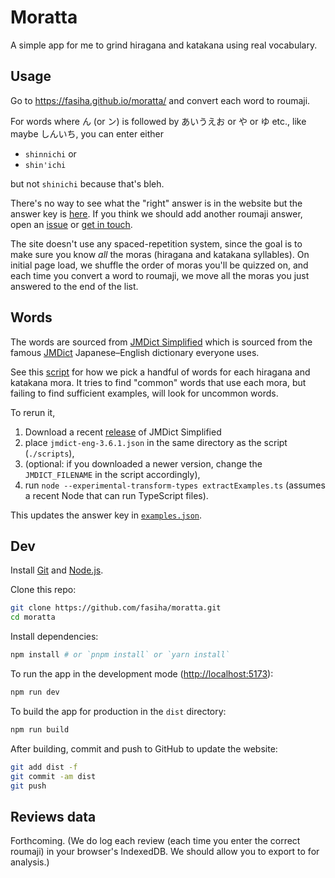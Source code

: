 # Moratta

A simple app for me to grind hiragana and katakana using real vocabulary.

## Usage

Go to https://fasiha.github.io/moratta/ and convert each word to roumaji.

For words where ん (or ン) is followed by あいうえお or や or ゆ etc., like maybe しんいち, you can enter either
- `shinnichi` or
- `shin'ichi`

but not `shinichi` because that's bleh.

There's no way to see what the "right" answer is in the website but the answer key is [here](./scripts/examples.json). If you think we should add another roumaji answer, open an [issue](https://github.com/fasiha/moratta/issues) or [get in touch](https://fasiha.github.io/#contact).

The site doesn't use any spaced-repetition system, since the goal is to make sure you know *all* the moras (hiragana and katakana syllables). On initial page load, we shuffle the order of moras you'll be quizzed on, and each time you convert a word to roumaji, we move all the moras you just answered to the end of the list. 

## Words

The words are sourced from [JMDict Simplified](https://github.com/scriptin/jmdict-simplified) which is sourced from the famous [JMDict](https://www.edrdg.org/jmdict/j_jmdict.html) Japanese–English dictionary everyone uses.

See this [script](./scripts/extractExamples.ts) for how we pick a handful of words for each hiragana and katakana mora. It tries to find "common" words that use each mora, but failing to find sufficient examples, will look for uncommon words.

To rerun it,
1. Download a recent [release](https://github.com/scriptin/jmdict-simplified/releases) of JMDict Simplified
2. place `jmdict-eng-3.6.1.json` in the same directory as the script (`./scripts`),
3. (optional: if you downloaded a newer version, change the `JMDICT_FILENAME` in the script accordingly),
4. run `node --experimental-transform-types extractExamples.ts` (assumes a recent Node that can run TypeScript files).

This updates the answer key in [`examples.json`](./scripts/examples.json).

## Dev
Install [Git](https://git-scm.com) and [Node.js](https://nodejs.org).

Clone this repo:
```bash
git clone https://github.com/fasiha/moratta.git
cd moratta
```
Install dependencies:
```bash
npm install # or `pnpm install` or `yarn install`
```
To run the app in the development mode ([http://localhost:5173](http://localhost:5173)):
```bash
npm run dev
```
To build the app for production in the `dist` directory:
```bash
npm run build
```
After building, commit and push to GitHub to update the website:
```bash
git add dist -f
git commit -am dist
git push
```

## Reviews data

Forthcoming. (We do log each review (each time you enter the correct roumaji) in your browser's IndexedDB. We should allow you to export to for analysis.)